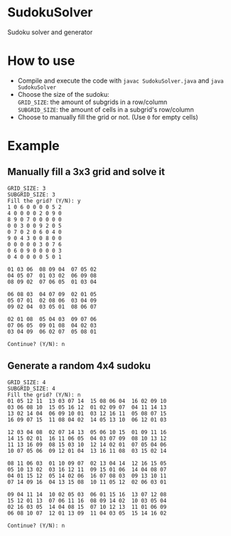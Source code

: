 # SudokuSolver
Sudoku solver and generator

# How to use
* Compile and execute the code with `javac SudokuSolver.java` and `java SudokuSolver`
* Choose the size of the sudoku:  
`GRID_SIZE`: the amount of subgrids in a row/column  
`SUBGRID_SIZE`: the amount of cells in a subgrid's row/column  
* Choose to manually fill the grid or not. (Use `0` for empty cells)

# Example
## Manually fill a 3x3 grid and solve it
```
GRID_SIZE: 3
SUBGRID_SIZE: 3
Fill the grid? (Y/N): y
1 0 6 0 0 0 0 5 2
4 0 0 0 0 2 0 9 0
8 9 0 7 0 0 0 0 0
0 0 3 0 0 9 2 0 5
0 7 0 2 0 6 0 4 0
9 0 4 3 0 0 8 0 0
0 0 0 0 0 3 0 7 6
0 6 0 9 0 0 0 0 3
0 4 0 0 0 0 5 0 1

01 03 06  08 09 04  07 05 02  
04 05 07  01 03 02  06 09 08  
08 09 02  07 06 05  01 03 04  

06 08 03  04 07 09  02 01 05  
05 07 01  02 08 06  03 04 09  
09 02 04  03 05 01  08 06 07  

02 01 08  05 04 03  09 07 06  
07 06 05  09 01 08  04 02 03  
03 04 09  06 02 07  05 08 01  

Continue? (Y/N): n
```

## Generate a random 4x4 sudoku
```
GRID_SIZE: 4
SUBGRID_SIZE: 4
Fill the grid? (Y/N): n
01 05 12 11  13 03 07 14  15 08 06 04  16 02 09 10  
03 06 08 10  15 05 16 12  01 02 09 07  04 11 14 13  
13 02 14 04  06 09 10 01  03 12 16 11  05 08 07 15  
16 09 07 15  11 08 04 02  14 05 13 10  06 12 01 03  

12 03 04 08  02 07 14 13  05 06 10 15  01 09 11 16  
14 15 02 01  16 11 06 05  04 03 07 09  08 10 13 12  
11 13 16 09  08 15 03 10  12 14 02 01  07 05 04 06  
10 07 05 06  09 12 01 04  13 16 11 08  03 15 02 14  

08 11 06 03  01 10 09 07  02 13 04 14  12 16 15 05  
05 10 13 02  03 16 12 11  09 15 01 06  14 04 08 07  
04 01 15 12  05 14 02 06  16 07 08 03  09 13 10 11  
07 14 09 16  04 13 15 08  10 11 05 12  02 06 03 01  

09 04 11 14  10 02 05 03  06 01 15 16  13 07 12 08  
15 12 01 13  07 06 11 16  08 09 14 02  10 03 05 04  
02 16 03 05  14 04 08 15  07 10 12 13  11 01 06 09  
06 08 10 07  12 01 13 09  11 04 03 05  15 14 16 02  

Continue? (Y/N): n
```
